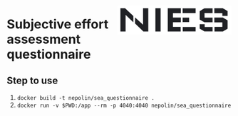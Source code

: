 <a href="http://nies.soccer/"><img src="https://github.com/nepito/world_cup_semis/blob/develop/img/logo.jpeg" align="right" width="256" /></a>

# Subjective effort assessment questionnaire

## Step to use

1. `docker build -t nepolin/sea_questionnaire .`
1. `docker run -v $PWD:/app --rm -p 4040:4040 nepolin/sea_questionnaire`
